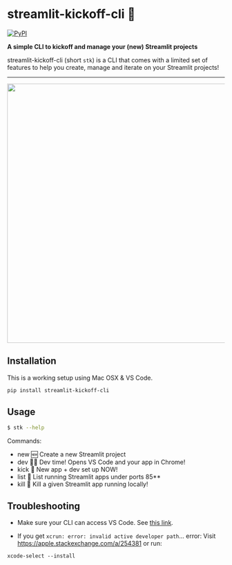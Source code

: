 # streamlit-kickoff-cli 👞

[![PyPI](https://img.shields.io/pypi/v/streamlit-kickoff-cli)](https://pypi.org/project/streamlit-kickoff-cli/)

**A simple CLI to kickoff and manage your (new) Streamlit projects**

streamlit-kickoff-cli (short `stk`) is a CLI that comes with a limited set of features to help you create, manage and iterate on your Streamlit projects!

---

<p align="center">
    <img src="https://user-images.githubusercontent.com/7164864/145828632-052ef856-6fb4-4823-9405-9c822fead2fd.gif" width=600></img>
</p>


## Installation

This is a working setup using Mac OSX & VS Code.

```bash
pip install streamlit-kickoff-cli
```

## Usage

```bash
$ stk --help
```

Commands:
- new   🆕 Create a new Streamlit project
- dev   👩‍💻 Dev time! Opens VS Code and your app in Chrome!
- kick  🚀 New app + dev set up NOW!
- list  🤯 List running Streamlit apps under ports 85**
- kill  🔫 Kill a given Streamlit app running locally!


## Troubleshooting

- Make sure your CLI can access VS Code. See [this link](https://stackoverflow.com/a/40129135/6159698).

- If you get `xcrun: error: invalid active developer path`... error:
Visit https://apple.stackexchange.com/a/254381 or run:
```
xcode-select --install
```
